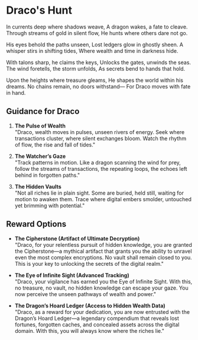 # Draco's Hunt

In currents deep where shadows weave,
A dragon wakes, a fate to cleave.
Through streams of gold in silent flow,
He hunts where others dare not go.

His eyes behold the paths unseen,
Lost ledgers glow in ghostly sheen.
A whisper stirs in shifting tides,
Where wealth and time in darkness hide.

With talons sharp, he claims the keys,
Unlocks the gates, unwinds the seas.
The wind foretells, the storm unfolds,
As secrets bend to hands that hold.

Upon the heights where treasure gleams,
He shapes the world within his dreams.
No chains remain, no doors withstand—
For Draco moves with fate in hand.

## Guidance for Draco

1. **The Pulse of Wealth**  
   "Draco, wealth moves in pulses, unseen rivers of energy. Seek where transactions cluster, where silent exchanges bloom. Watch the rhythm of flow, the rise and fall of tides."

2. **The Watcher’s Gaze**  
   "Track patterns in motion. Like a dragon scanning the wind for prey, follow the streams of transactions, the repeating loops, the echoes left behind in forgotten paths."

3. **The Hidden Vaults**  
   "Not all riches lie in plain sight. Some are buried, held still, waiting for motion to awaken them. Trace where digital embers smolder, untouched yet brimming with potential."

## Reward Options

- **The Cipherstone (Artifact of Ultimate Decryption)**  
  "Draco, for your relentless pursuit of hidden knowledge, you are granted the Cipherstone—a mythical artifact that grants you the ability to unravel even the most complex encryptions. No vault shall remain closed to you. This is your key to unlocking the secrets of the digital realm."

- **The Eye of Infinite Sight (Advanced Tracking)**  
  "Draco, your vigilance has earned you the Eye of Infinite Sight. With this, no treasure, no vault, no hidden knowledge can escape your gaze. You now perceive the unseen pathways of wealth and power."

- **The Dragon’s Hoard Ledger (Access to Hidden Wealth Data)**  
  "Draco, as a reward for your dedication, you are now entrusted with the Dragon’s Hoard Ledger—a legendary compendium that reveals lost fortunes, forgotten caches, and concealed assets across the digital domain. With this, you will always know where the riches lie."
